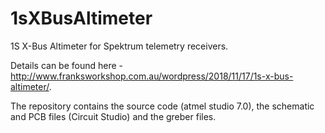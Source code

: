 # 1sXBusAltimeter
1S X-Bus Altimeter for Spektrum telemetry receivers.

Details can be found here - http://www.franksworkshop.com.au/wordpress/2018/11/17/1s-x-bus-altimeter/.

The repository contains the source code (atmel studio 7.0), the schematic and PCB files (Circuit Studio) and the greber files.
